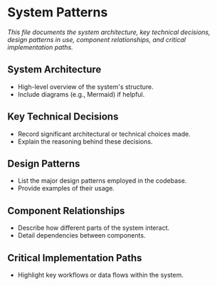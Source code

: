 # System Patterns

*This file documents the system architecture, key technical decisions, design patterns in use, component relationships, and critical implementation paths.*

## System Architecture

- High-level overview of the system's structure.
- Include diagrams (e.g., Mermaid) if helpful.

## Key Technical Decisions

- Record significant architectural or technical choices made.
- Explain the reasoning behind these decisions.

## Design Patterns

- List the major design patterns employed in the codebase.
- Provide examples of their usage.

## Component Relationships

- Describe how different parts of the system interact.
- Detail dependencies between components.

## Critical Implementation Paths

- Highlight key workflows or data flows within the system.

